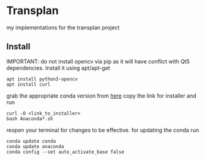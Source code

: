 # Transplan
my implementations for the transplan project

## Install
IMPORTANT: do not install opencv via pip as it will have conflict with Qt5 dependencies. Install it using apt/apt-get
```
apt install python3-opencv
apt install curl
```
grab the appropriate conda version from [here](https://www.anaconda.com/products/distribution)
copy the link for installer and run
```code
curl -O <link_to_installer>
bash Anaconda*.sh
```
reopen your terminal for changes to be effective.
for updating the conda run
```code
conda update conda
conda update anaconda
conda config --set auto_activate_base false
```

